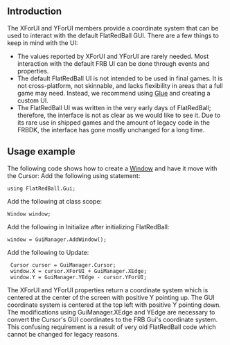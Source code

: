 ## Introduction

The XForUI and YForUI members provide a coordinate system that can be used to interact with the default FlatRedBall GUI. There are a few things to keep in mind with the UI:

-   The values reported by XForUI and YForUI are rarely needed. Most interaction with the default FRB UI can be done through events and properties.
-   The default FlatRedBall UI is not intended to be used in final games. It is not cross-platform, not skinnable, and lacks flexibility in areas that a full game may need. Instead, we recommend using [Glue](/frb/docs/index.php?title=Glue.md "Glue") and creating a custom UI.
-   The FlatRedBall UI was written in the very early days of FlatRedBall; therefore, the interface is not as clear as we would like to see it. Due to its rare use in shipped games and the amount of legacy code in the FRBDK, the interface has gone mostly unchanged for a long time.

## Usage example

The following code shows how to create a [Window](/frb/docs/index.php?title=FlatRedBall.Gui.Window.md "FlatRedBall.Gui.Window") and have it move with the Cursor: Add the following using statement:

    using FlatRedBall.Gui;

Add the following at class scope:

    Window window;

Add the following in Initialize after initializing FlatRedBall:

    window = GuiManager.AddWindow();

Add the following to Update:

     Cursor cursor = GuiManager.Cursor;
     window.X = cursor.XForUI + GuiManager.XEdge;
     window.Y = GuiManager.YEdge - cursor.YForUI;

The XForUI and YForUI properties return a coordinate system which is centered at the center of the screen with positive Y pointing up. The GUI coordinate system is centered at the top left with positive Y pointing down. The modifications using GuiManager.XEdge and YEdge are necessary to convert the Cursor's GUI coordinates to the FRB Gui's coordinate system. This confusing requirement is a result of very old FlatRedBall code which cannot be changed for legacy reasons.
